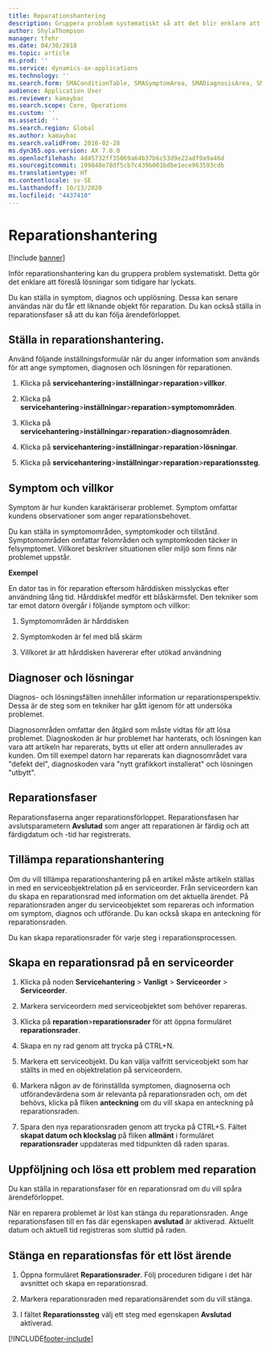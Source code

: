 ```yaml
---
title: Reparationshantering
description: Gruppera problem systematiskt så att det blir enklare att föreslå lösningar som tidigare har lyckats.
author: ShylaThompson
manager: tfehr
ms.date: 04/30/2018
ms.topic: article
ms.prod: ''
ms.service: dynamics-ax-applications
ms.technology: ''
ms.search.form: SMAConditionTable, SMASymptomArea, SMADiagnosisArea, SMAResolutionTable, SMARepairStage
audience: Application User
ms.reviewer: kamaybac
ms.search.scope: Core, Operations
ms.custom: ''
ms.assetid: ''
ms.search.region: Global
ms.author: kamaybac
ms.search.validFrom: 2016-02-28
ms.dyn365.ops.version: AX 7.0.0
ms.openlocfilehash: 4d45732ff35069a64b37b6c53d9e22adf9a9a46d
ms.sourcegitcommit: 199848e78df5cb7c439b001bdbe1ece963593cdb
ms.translationtype: HT
ms.contentlocale: sv-SE
ms.lasthandoff: 10/13/2020
ms.locfileid: "4437410"
---
```

# <a name="repair-management"></a>Reparationshantering       

[!include [banner](../includes/banner.md)]


Inför reparationshantering kan du gruppera problem systematiskt. Detta gör det enklare att föreslå lösningar som tidigare har lyckats.

Du kan ställa in symptom, diagnos och upplösning. Dessa kan senare användas när du får ett liknande objekt för reparation. Du kan också ställa in reparationsfaser så att du kan följa ärendeförloppet.

## <a name="setting-up-repair-management"></a>Ställa in reparationshantering.

Använd följande inställningsformulär när du anger information som används för att ange symptomen, diagnosen och lösningen för reparationen.

1.  Klicka på **servicehantering**\>**inställningar**\>**reparation**\>**villkor**.

2.  Klicka på **servicehantering**\>**inställningar**\>**reparation**\>**symptomområden**.

3.  Klicka på **servicehantering**\>**inställningar**\>**reparation**\>**diagnosområden**.

4.  Klicka på **servicehantering**\>**inställningar**\>**reparation**\>**lösningar**.

5.  Klicka på **servicehantering**\>**inställningar**\>**reparation**\>**reparationssteg**.

## <a name="symptoms-and-conditions"></a>Symptom och villkor

Symptom är hur kunden karaktäriserar problemet. Symptom omfattar kundens observationer som anger reparationsbehovet.

Du kan ställa in symptomområden, symptomkoder och tillstånd. Symptomområden omfattar felområden och symptomkoden täcker in felsymptomet. Villkoret beskriver situationen eller miljö som finns när problemet uppstår.

**Exempel**

En dator tas in för reparation eftersom hårddisken misslyckas efter användning lång tid. Hårddiskfel medför ett blåskärmsfel. Den tekniker som tar emot datorn övergår i följande symptom och villkor:

1.  Symptomområden är hårddisken

2.  Symptomkoden är fel med blå skärm

3.  Villkoret är att hårddisken havererar efter utökad användning

## <a name="diagnosis-and-resolutions"></a>Diagnoser och lösningar

Diagnos- och lösningsfälten innehåller information ur reparationsperspektiv. Dessa är de steg som en tekniker har gått igenom för att undersöka problemet.

Diagnosområden omfattar den åtgärd som måste vidtas för att lösa problemet. Diagnoskoden är hur problemet har hanterats, och lösningen kan vara att artikeln har reparerats, bytts ut eller att ordern annullerades av kunden. Om till exempel datorn har reparerats kan diagnosområdet vara "defekt del", diagnoskoden vara "nytt grafikkort installerat" och lösningen "utbytt".

## <a name="repair-stages"></a>Reparationsfaser

Reparationsfaserna anger reparationsförloppet. Reparationsfasen har avslutsparametern **Avslutad** som anger att reparationen är färdig och att färdigdatum och -tid har registrerats.

## <a name="applying-repair-management"></a>Tillämpa reparationshantering

Om du vill tillämpa reparationshantering på en artikel måste artikeln ställas in med en serviceobjektrelation på en serviceorder. Från serviceordern kan du skapa en reparationsrad med information om det aktuella ärendet. På reparationsraden anger du serviceobjektet som repareras och information om symptom, diagnos och utförande. Du kan också skapa en anteckning för reparationsraden.

Du kan skapa reparationsrader för varje steg i reparationsprocessen.

## <a name="create-a-repair-line-on-a-service-order"></a>Skapa en reparationsrad på en serviceorder

1.  Klicka på noden **Servicehantering** \> **Vanligt** \> **Serviceorder** \> **Serviceorder**.

2.  Markera serviceordern med serviceobjektet som behöver repareras.

3.  Klicka på **reparation**\>**reparationsrader** för att öppna formuläret **reparationsrader**.

4.  Skapa en ny rad genom att trycka på CTRL+N.

5.  Markera ett serviceobjekt. Du kan välja valfritt serviceobjekt som har ställts in med en objektrelation på serviceordern.

6.  Markera någon av de förinställda symptomen, diagnoserna och utförandevärdena som är relevanta på reparationsraden och, om det behövs, klicka på fliken **anteckning** om du vill skapa en anteckning på reparationsraden.

7.  Spara den nya reparationsraden genom att trycka på CTRL+S. Fältet **skapat datum och klockslag** på fliken **allmänt** i formuläret **reparationsrader** uppdateras med tidpunkten då raden sparas.

## <a name="tracking-progress-and-resolving-a-repair-issue"></a>Uppföljning och lösa ett problem med reparation

Du kan ställa in reparationsfaser för en reparationsrad om du vill spåra ärendeförloppet.

När en reparera problemet är löst kan stänga du reparationsraden. Ange reparationsfasen till en fas där egenskapen **avslutad** är aktiverad. Aktuellt datum och aktuell tid registreras som sluttid på raden.

## <a name="close-a-repair-line-for-a-resolved-issue"></a>Stänga en reparationsfas för ett löst ärende

1.  Öppna formuläret **Reparationsrader**. Följ proceduren tidigare i det här avsnittet och skapa en reparationsrad.

2.  Markera reparationsraden med reparationsärendet som du vill stänga.

3.  I fältet **Reparationssteg** välj ett steg med egenskapen **Avslutad** aktiverad.

  




[!INCLUDE[footer-include](../../includes/footer-banner.md)]